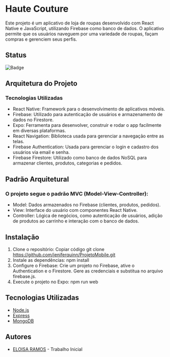 # Haute Couture
Este projeto é um aplicativo de loja de roupas desenvolvido com React Native e JavaScript, 
utilizando Firebase como banco de dados. O aplicativo permite que os usuários naveguem por uma variedade de roupas, façam compras e gerenciem seus perfis.
## Status
![Badge](https://img.shields.io/badge/status-active-brightgreen)

## Arquitetura do Projeto
### Tecnologias Utilizadas
- React Native: Framework para o desenvolvimento de aplicativos móveis.
- Firebase: Utilizado para autenticação de usuários e armazenamento de dados no Firestore.
- Expo: Ferramenta para desenvolver, construir e rodar o app facilmente em diversas plataformas.
- React Navigation: Biblioteca usada para gerenciar a navegação entre as telas.
- Firebase Authentication: Usada para gerenciar o login e cadastro dos usuários via email e senha.
- Firebase Firestore: Utilizado como banco de dados NoSQL para armazenar clientes, produtos, categorias e pedidos.
## Padrão Arquitetural
### O projeto segue o padrão MVC (Model-View-Controller):
- Model: Dados armazenados no Firebase (clientes, produtos, pedidos).
- View: Interface do usuário com componentes React Native.
- Controller: Lógica de negócios, como autenticação de usuários, adição de produtos ao carrinho e interação com o banco de dados.

## Instalação
1. Clone o repositório:
Copiar código
git clone <https://github.com/jeniferquinn/ProjetoMobile.git>
2. Instale as dependências:
npm install
3. Configure o Firebase:
Crie um projeto no Firebase, ative o Authentication e o Firestore.
Gere as credenciais e substitua no arquivo firebase.js.
4. Execute o projeto no Expo:
npm run web
## Tecnologias Utilizadas
- [Node.js](https://nodejs.org/)
- [Express](https://expressjs.com/)
- [MongoDB](https://www.mongodb.com/)
## Autores
- [ELOISA RAMOS](https://github.com/jeniferquinn) - Trabalho Inicial
